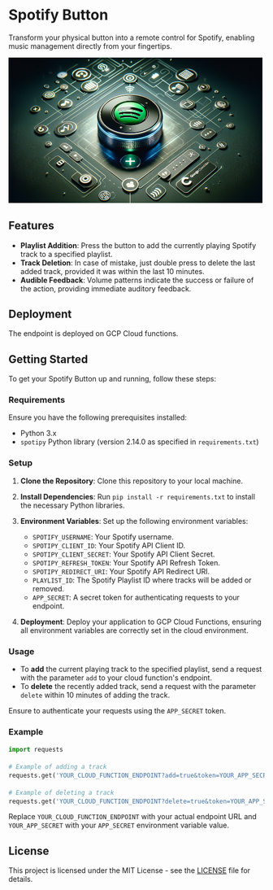 # Spotify Button
Transform your physical button into a remote control for Spotify, enabling music management directly from your fingertips.

<img src="images/spotify-button-illustration.png" alt="Spotify Button Illustration" width="500"/>



## Features

- **Playlist Addition**: Press the button to add the currently playing Spotify track to a specified playlist.
- **Track Deletion**: In case of mistake, just double press to delete the last added track, provided it was within the last 10 minutes.
- **Audible Feedback**: Volume patterns indicate the success or failure of the action, providing immediate auditory feedback.


## Deployment

The endpoint is deployed on GCP Cloud functions.

## Getting Started

To get your Spotify Button up and running, follow these steps:

### Requirements

Ensure you have the following prerequisites installed:

- Python 3.x
- `spotipy` Python library (version 2.14.0 as specified in `requirements.txt`)

### Setup

1. **Clone the Repository**: Clone this repository to your local machine.

2. **Install Dependencies**: Run `pip install -r requirements.txt` to install the necessary Python libraries.

3. **Environment Variables**: Set up the following environment variables:
   - `SPOTIFY_USERNAME`: Your Spotify username.
   - `SPOTIPY_CLIENT_ID`: Your Spotify API Client ID.
   - `SPOTIPY_CLIENT_SECRET`: Your Spotify API Client Secret.
   - `SPOTIPY_REFRESH_TOKEN`: Your Spotify API Refresh Token.
   - `SPOTIPY_REDIRECT_URI`: Your Spotify API Redirect URI.
   - `PLAYLIST_ID`: The Spotify Playlist ID where tracks will be added or removed.
   - `APP_SECRET`: A secret token for authenticating requests to your endpoint.

4. **Deployment**: Deploy your application to GCP Cloud Functions, ensuring all environment variables are correctly set in the cloud environment.

### Usage

- To **add** the current playing track to the specified playlist, send a request with the parameter `add` to your cloud function's endpoint.
- To **delete** the recently added track, send a request with the parameter `delete` within 10 minutes of adding the track.

Ensure to authenticate your requests using the `APP_SECRET` token.

### Example

```python
import requests

# Example of adding a track
requests.get('YOUR_CLOUD_FUNCTION_ENDPOINT?add=true&token=YOUR_APP_SECRET')

# Example of deleting a track
requests.get('YOUR_CLOUD_FUNCTION_ENDPOINT?delete=true&token=YOUR_APP_SECRET')
```

Replace `YOUR_CLOUD_FUNCTION_ENDPOINT` with your actual endpoint URL and `YOUR_APP_SECRET` with your `APP_SECRET` environment variable value.

## License

This project is licensed under the MIT License - see the [LICENSE](LICENSE) file for details.
